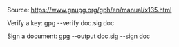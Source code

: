 
Source:
  https://www.gnupg.org/gph/en/manual/x135.html

Verify a key:
   gpg --verify doc.sig doc

Sign a document:
   gpg --output doc.sig --sign doc



